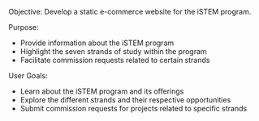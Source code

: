 Objective: Develop a static e-commerce website for the iSTEM program.

Purpose:
- Provide information about the iSTEM program
- Highlight the seven strands of study within the program
- Facilitate commission requests related to certain strands

User Goals:
- Learn about the iSTEM program and its offerings
- Explore the different strands and their respective opportunities
- Submit commission requests for projects related to specific strands
